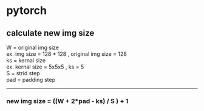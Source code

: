 # pytorch
## calculate new img size
W = original img size  <br>
ex. img size = 128 * 128 , original img size = 128 <br>
ks = kernal size <br>
ex. kernal size = 5x5x5 , ks = 5  <br>
S = strid step<br>
pad = padding step<br><hr>

<p><b><h3> new img size = ((W + 2*pad - ks) / S ) + 1 <h3><b><p>


